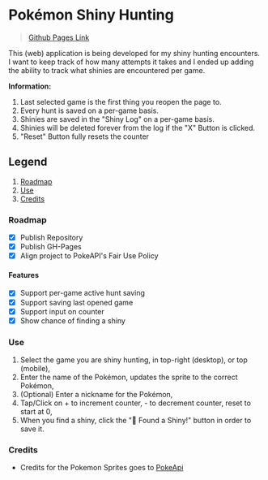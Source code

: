 # Pokémon Shiny Hunting

> [Github Pages Link](https://bitoffrost.github.io/pokemon-shiny-hunting)

This (web) application is being developed for my shiny hunting encounters. I want to keep track of how many attempts it takes and I ended up adding the ability to track what shinies are encountered per game.

**Information:**
1. Last selected game is the first thing you reopen the page to.
2. Every hunt is saved on a per-game basis.
3. Shinies are saved in the "Shiny Log" on a per-game basis.
4. Shinies will be deleted forever from the log if the "X" Button is clicked.
5. "Reset" Button fully resets the counter

## Legend
1. [Roadmap](#roadmap)
2. [Use](#use)
3. [Credits](#credits)

### Roadmap
 - [x] Publish Repository
 - [x] Publish GH-Pages
 - [x] Align project to PokeAPI's Fair Use Policy

#### Features
 - [x] Support per-game active hunt saving
 - [x] Support saving last opened game
 - [x] Support input on counter
 - [x] Show chance of finding a shiny

### Use
1. Select the game you are shiny hunting, in top-right (desktop), or top (mobile),
2. Enter the name of the Pokémon, updates the sprite to the correct Pokémon,
3. (Optional) Enter a nickname for the Pokémon,
4. Tap/Click on + to increment counter, - to decrement counter, reset to start at 0,
5. When you find a shiny, click the "🎉 Found a Shiny!" button in order to save it.

### Credits
 - Credits for the Pokemon Sprites goes to [PokeApi](pokeapi.co)

